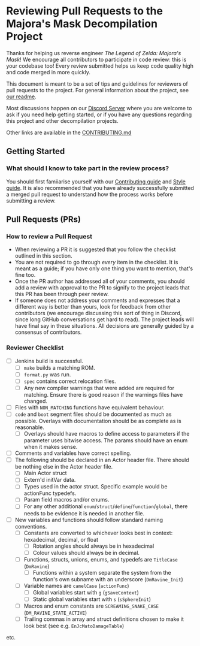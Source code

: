 # Reviewing Pull Requests to the Majora's Mask Decompilation Project

Thanks for helping us reverse engineer *The Legend of Zelda: Majora's Mask*!
We encourage all contributors to participate in code review: this is your codebase too!
Every review submitted helps us keep code quality high and code merged in more quickly.

This document is meant to be a set of tips and guidelines for reviewers of pull requests to the project.
For general information about the project, see [our readme](https://github.com/zeldaret/mm/blob/master/README.md).

Most discussions happen on our [Discord Server](https://discord.zelda64.dev) where you are welcome to ask if you need help getting started, or if you have any questions regarding this project and other decompilation projects.

Other links are available in the [CONTRIBUTING.md](CONTRIBUTING.md)

## Getting Started

### What should I know to take part in the review process?

You should first famiiarise yourself with our [Contributing guide](CONTRIBUTING.md) and [Style guide](STYLE.md). It is also recommended that you have already successfully submitted a merged pull request to understand how the process works before submitting a review.

## Pull Requests (PRs)

### How to review a Pull Request

- When reviewing a PR it is suggested that you follow the checklist outlined in this section.
- You are not required to go through *every* item in the checklist. It is meant as a guide; if you have only one thing you want to mention, that's fine too.
- Once the PR author has addressed all of your comments, you should add a review with approval to the PR to signify to the project leads that this PR has been through peer review.
- If someone does not address your comments and expresses that a different way is better than yours, look for feedback from other contributors (we encourage discussing this sort of thing in Discord, since long GitHub conversations get hard to read). The project leads will have final say in these situations. All decisions are generally guided by a consensus of contributors.

### Reviewer Checklist

- [ ] Jenkins build is successful.
  - [ ] `make` builds a matching ROM.
  - [ ] `format.py` was run.
  - [ ] `spec` contains correct relocation files.
  - [ ] Any new compiler warnings that were added are required for matching. Ensure there is good reason if the warnings files have changed.
- [ ] Files with `NON_MATCHING` functions have equivalent behaviour.
- [ ] `code` and `boot` segment files should be documented as much as possible. Overlays with documentation should be as complete as is reasonable.
  - [ ] Overlays should have macros to define access to parameters if the parameter uses bitwise access. The params should have an enum when it makes sense.
- [ ] Comments and variables have correct spelling.
- [ ] The following should be declared in an Actor header file. There should be nothing else in the Actor header file.
  - [ ] Main Actor struct
  - [ ] Extern'd initVar data.
  - [ ] Types used in the actor struct. Specific example would be actionFunc typedefs.
  - [ ] Param field macros and/or enums.
  - [ ] For any other additional `enum`/`struct`/`define`/`function`/`global`, there needs to be evidence it is needed in another file.
- [ ] New variables and functions should follow standard naming conventions.
  - [ ] Constants are converted to whichever looks best in context: hexadecimal, decimal, or float
    - [ ] Rotation angles should always be in hexadecimal
    - [ ] Colour values should always be in decimal.
  - [ ] Functions, structs, unions, enums, and typedefs are `TitleCase` (`DmRavine`)
    - [ ] Functions within a system separate the system from the function's own subname with an underscore (`DmRavine_Init`)
  - [ ] Variable names are `camelCase` (`actionFunc`)
    - [ ] Global variables start with `g` (`gSaveContext`)
    - [ ] Static global variables start with `s` (`sSphereInit`)
  - [ ] Macros and enum constants are `SCREAMING_SNAKE_CASE` (`DM_RAVINE_STATE_ACTIVE`)
  - [ ] Trailing commas in array and struct definitions chosen to make it look best (see e.g. `EnJcMatoDamageTable`)

etc.
